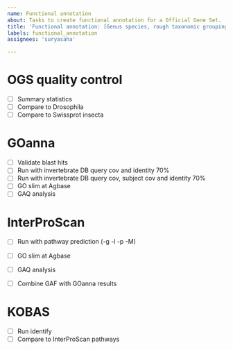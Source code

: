 ```yaml
---
name: Functional annotation
about: Tasks to create functional annotation for a Official Gene Set.
title: 'Functional annotation: [Genus species, rough taxonomic grouping]'
labels: functional_annotation
assignees: 'suryasaha'

---
```


# OGS quality control
- [ ] Summary statistics
- [ ] Compare to Drosophila
- [ ] Compare to Swissprot insecta

# GOanna
- [ ] Validate blast hits
- [ ] Run with invertebrate DB query cov and identity 70%
- [ ] Run with invertebrate DB query cov, subject cov and identity 70%
- [ ] GO slim at Agbase
- [ ] GAQ analysis

# InterProScan
- [ ] Run with pathway prediction (-g -l -p -M)
- [ ] GO slim at Agbase
- [ ] GAQ analysis
- [ ] Combine GAF with GOanna results


# KOBAS
- [ ] Run identify
- [ ] Compare to InterProScan pathways
